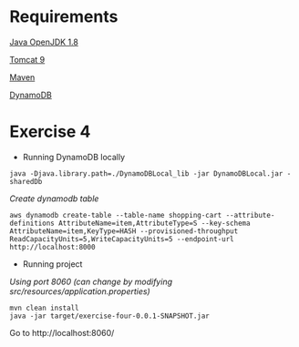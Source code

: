 # Requirements

[Java OpenJDK 1.8](../Guides/jdk.md)

[Tomcat 9](../Guides/tomcat.md)

[Maven](../Guides/maven.md)

[DynamoDB](../Guides/dynamodb.md)

# Exercise 4

* Running DynamoDB locally

```
java -Djava.library.path=./DynamoDBLocal_lib -jar DynamoDBLocal.jar -sharedDb
```

*Create dynamodb table*

`aws dynamodb create-table --table-name shopping-cart --attribute-definitions AttributeName=item,AttributeType=S --key-schema AttributeName=item,KeyType=HASH --provisioned-throughput ReadCapacityUnits=5,WriteCapacityUnits=5 --endpoint-url http://localhost:8000`

* Running project

*Using port 8060 (can change by modifying src/resources/application.properties)*

```
mvn clean install
java -jar target/exercise-four-0.0.1-SNAPSHOT.jar
```

Go to http://localhost:8060/
